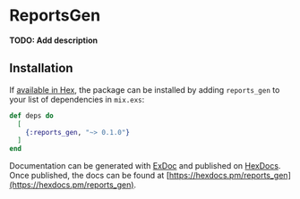 # ReportsGen

**TODO: Add description**

## Installation

If [available in Hex](https://hex.pm/docs/publish), the package can be installed
by adding `reports_gen` to your list of dependencies in `mix.exs`:

```elixir
def deps do
  [
    {:reports_gen, "~> 0.1.0"}
  ]
end
```

Documentation can be generated with [ExDoc](https://github.com/elixir-lang/ex_doc)
and published on [HexDocs](https://hexdocs.pm). Once published, the docs can
be found at [https://hexdocs.pm/reports_gen](https://hexdocs.pm/reports_gen).

